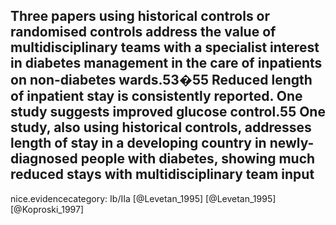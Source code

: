 Three papers using historical controls or randomised controls address the value of multidisciplinary teams with a specialist interest in diabetes management in the care of inpatients on non-diabetes wards.53�55 Reduced length of inpatient stay is consistently reported. One study suggests improved glucose control.55 One study, also using historical controls, addresses length of stay in a developing country in newly-diagnosed people with
diabetes, showing much reduced stays with multidisciplinary team input
---
 nice.evidencecategory: Ib/IIa
[@Levetan_1995]
[@Levetan_1995]
[@Koproski_1997]
